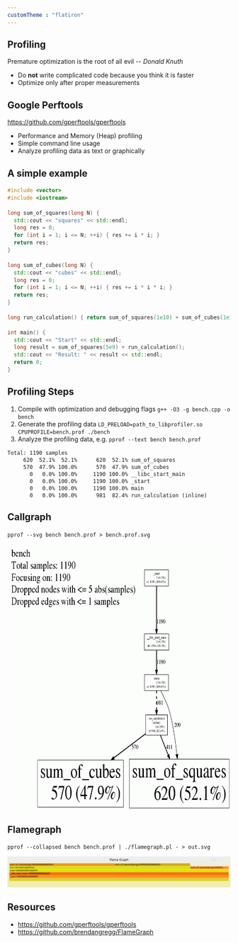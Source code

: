 ```yaml
---
customTheme : "flatiron"
---
```


## Profiling

Premature optimization is the root of all evil -- *Donald Knuth*

* Do **not** write complicated code because you think it is faster
* Optimize only after proper measurements


## Google Perftools
https://github.com/gperftools/gperftools

* Performance and Memory (Heap) profiling
* Simple command line usage
* Analyze profiling data as text or graphically


## A simple example

```cpp
#include <vector>
#include <iostream>

long sum_of_squares(long N) {
  std::cout << "squares" << std::endl;
  long res = 0;
  for (int i = 1; i <= N; ++i) { res += i * i; }
  return res;
}

long sum_of_cubes(long N) {
  std::cout << "cubes" << std::endl;
  long res = 0;
  for (int i = 1; i <= N; ++i) { res += i * i * i; }
  return res;
}

long run_calculation() { return sum_of_squares(1e10) + sum_of_cubes(1e10); }

int main() {
  std::cout << "Start" << std::endl;
  long result = sum_of_squares(5e9) + run_calculation();
  std::cout << "Result: " << result << std::endl;
  return 0;
}
```


## Profiling Steps

1. Compile with optimization and debugging flags
   `g++ -O3 -g bench.cpp -o bench`
2. Generate the profiling data
   `LD_PRELOAD=path_to_libprofiler.so CPUPROFILE=bench.prof ./bench`
3. Analyze the profiling data, e.g.
   `pprof --text bench bench.prof`

```
Total: 1190 samples
     620  52.1%  52.1%      620  52.1% sum_of_squares
     570  47.9% 100.0%      570  47.9% sum_of_cubes
       0   0.0% 100.0%     1190 100.0% __libc_start_main
       0   0.0% 100.0%     1190 100.0% _start
       0   0.0% 100.0%     1190 100.0% main
       0   0.0% 100.0%      981  82.4% run_calculation (inline)
```


## Callgraph

`pprof --svg bench bench.prof > bench.prof.svg`

<img src='bench.prof.gif' height='600'>


## Flamegraph

`pprof --collapsed bench bench.prof | ./flamegraph.pl - > out.svg`

![](./bench.prof.flamegraph.svg)


## Resources

* https://github.com/gperftools/gperftools
* https://github.com/brendangregg/FlameGraph
